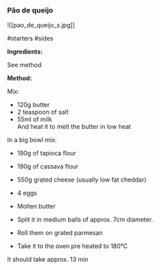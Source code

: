 ### Pão de queijo

![[pao_de_queijo_s.jpg]]

#starters #sides

**Ingredients:**

See method

**Method:**

Mix:  
- 120g butter  
- 2 teaspoon of salt  
- 55ml of milk  
And heat it to melt the butter in low heat  
  
In a big bowl mix:  
- 190g of tapioca flour  
- 190g of cassava flour  
- 550g grated cheese (usually low fat cheddar)  
- 4 eggs  
- Molten butter  
  
- Split it in medium balls of approx. 7cm diameter.  
- Roll them on grated parmesan  
- Take it to the oven pre heated to 180°C  

It should take approx. 13 min
